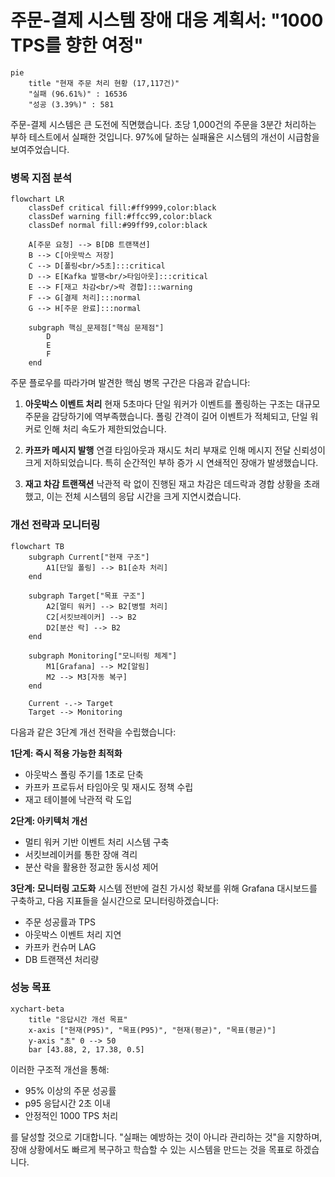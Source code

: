 # 주문-결제 시스템 장애 대응 계획서: "1000 TPS를 향한 여정"

```mermaid
pie
    title "현재 주문 처리 현황 (17,117건)"
    "실패 (96.61%)" : 16536
    "성공 (3.39%)" : 581
```

주문-결제 시스템은 큰 도전에 직면했습니다. 초당 1,000건의 주문을 3분간 처리하는 부하 테스트에서 실패한 것입니다. 97%에 달하는 실패율은 시스템의 개선이 시급함을 보여주었습니다.

### 병목 지점 분석

```mermaid
flowchart LR
    classDef critical fill:#ff9999,color:black
    classDef warning fill:#ffcc99,color:black
    classDef normal fill:#99ff99,color:black

    A[주문 요청] --> B[DB 트랜잭션]
    B --> C[아웃박스 저장]
    C --> D[폴링<br/>5초]:::critical
    D --> E[Kafka 발행<br/>타임아웃]:::critical
    E --> F[재고 차감<br/>락 경합]:::warning
    F --> G[결제 처리]:::normal
    G --> H[주문 완료]:::normal

    subgraph 핵심_문제점["핵심 문제점"]
        D
        E
        F
    end
```

주문 플로우를 따라가며 발견한 핵심 병목 구간은 다음과 같습니다:

1. **아웃박스 이벤트 처리**
   현재 5초마다 단일 워커가 이벤트를 폴링하는 구조는 대규모 주문을 감당하기에 역부족했습니다. 폴링 간격이 길어 이벤트가 적체되고, 단일 워커로 인해 처리 속도가 제한되었습니다.

2. **카프카 메시지 발행**
   연결 타임아웃과 재시도 처리 부재로 인해 메시지 전달 신뢰성이 크게 저하되었습니다. 특히 순간적인 부하 증가 시 연쇄적인 장애가 발생했습니다.

3. **재고 차감 트랜잭션**
   낙관적 락 없이 진행된 재고 차감은 데드락과 경합 상황을 초래했고, 이는 전체 시스템의 응답 시간을 크게 지연시켰습니다.


### 개선 전략과 모니터링
```mermaid
flowchart TB
    subgraph Current["현재 구조"]
        A1[단일 폴링] --> B1[순차 처리]
    end

    subgraph Target["목표 구조"]
        A2[멀티 워커] --> B2[병렬 처리]
        C2[서킷브레이커] --> B2
        D2[분산 락] --> B2
    end

    subgraph Monitoring["모니터링 체계"]
        M1[Grafana] --> M2[알림]
        M2 --> M3[자동 복구]
    end

    Current -.-> Target
    Target --> Monitoring
```

다음과 같은 3단계 개선 전략을 수립했습니다:

**1단계: 즉시 적용 가능한 최적화**
- 아웃박스 폴링 주기를 1초로 단축
- 카프카 프로듀서 타임아웃 및 재시도 정책 수립
- 재고 테이블에 낙관적 락 도입

**2단계: 아키텍처 개선**
- 멀티 워커 기반 이벤트 처리 시스템 구축
- 서킷브레이커를 통한 장애 격리
- 분산 락을 활용한 정교한 동시성 제어

**3단계: 모니터링 고도화**
시스템 전반에 걸친 가시성 확보를 위해 Grafana 대시보드를 구축하고, 다음 지표들을 실시간으로 모니터링하겠습니다:
- 주문 성공률과 TPS
- 아웃박스 이벤트 처리 지연
- 카프카 컨슈머 LAG
- DB 트랜잭션 처리량

### 성능 목표
```mermaid
xychart-beta
    title "응답시간 개선 목표"
    x-axis ["현재(P95)", "목표(P95)", "현재(평균)", "목표(평균)"]
    y-axis "초" 0 --> 50
    bar [43.88, 2, 17.38, 0.5]
```

이러한 구조적 개선을 통해:
- 95% 이상의 주문 성공률
- p95 응답시간 2초 이내
- 안정적인 1000 TPS 처리

를 달성할 것으로 기대합니다. "실패는 예방하는 것이 아니라 관리하는 것"을 지향하며, 장애 상황에서도 빠르게 복구하고 학습할 수 있는 시스템을 만드는 것을 목표로 하겠습니다.